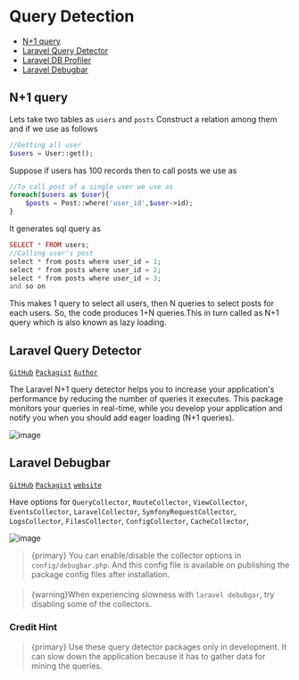 # Query Detection

- [N+1 query](#query)
- [Laravel Query Detector](#laravel-query-detector)
- [Laravel DB Profiler](#laravel-db-profiler)
- [Laravel Debugbar](#laravel-debugbar)

<a name="query"></a>
## N+1 query
Lets take two tables as `users` and `posts`
Construct a relation among them and if we use as follows 
```php
//Getting all user
$users = User::get();
```
Suppose if users has 100 records then to call posts we use  as

```php
//To call post of a single user we use as
foreach($users as $user){
    $posts = Post::where('user_id',$user->id);
}
```
    
It generates sql query as

```php
SELECT * FROM users;
//Calling user's post
select * from posts where user_id = 1;
select * from posts where user_id = 2;
select * from posts where user_id = 3;
and so on
```
    
This makes 1 query to select all users, then N queries to select posts for each users. So, the code produces 1+N queries.This in turn called as N+1 query which is also known as lazy loading.
    
    
<a name="laravel-query-detector"></a>
## Laravel Query Detector
[`GitHub`](https://github.com/beyondcode/laravel-query-detector) [`Packagist`](https://packagist.org/packages/beyondcode/laravel-query-detector) [`Author`](https://www.patreon.com/illuminated)

The Laravel N+1 query detector helps you to increase your application's performance by reducing the number of queries it executes. This package monitors your queries in real-time, while you develop your application and notify you when you should add eager loading (N+1 queries).

![image](/images/laravel_query_detector.png)

<a name="laravel-debugbar"></a>
## Laravel Debugbar
[`GitHub`](https://github.com/barryvdh/laravel-debugbar) [`Packagist`](https://packagist.org/packages/barryvdh/laravel-debugbar) [`website`](http://phpdebugbar.com/docs)

Have options for `QueryCollector`, `RouteCollector`, `ViewCollector`, `EventsCollector`, `LaravelCollector`, `SymfonyRequestCollector`, `LogsCollector`, `FilesCollector`, `ConfigCollector`, `CacheCollector`,

![image](/images/laravel_debugbar.png)

> {primary} You can enable/disable the collector options in `config/debugbar.php`. And this config file is available on publishing the package config files after installation.

####
> {warning}When experiencing slowness with `laravel debubgar`, try disabling some of the collectors.

### Credit Hint
> {primary} Use these query detector packages only in development. 
It can slow down the application because it has to gather data for mining the queries. 